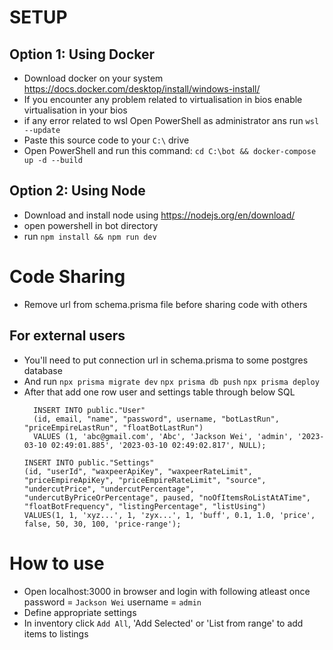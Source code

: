 # SETUP

## Option 1: Using Docker

- Download docker on your system https://docs.docker.com/desktop/install/windows-install/
- If you encounter any problem related to virtualisation in bios enable virtualisation in your bios
- if any error related to wsl Open PowerShell as administrator ans run
  `wsl --update`
- Paste this source code to your `C:\` drive
- Open PowerShell and run this command:
  `cd C:\bot && docker-compose up -d --build`

## Option 2: Using Node

- Download and install node using https://nodejs.org/en/download/
- open powershell in bot directory
- run `npm install && npm run dev`

# Code Sharing

- Remove url from schema.prisma file before sharing code with others

## For external users

- You'll need to put connection url in schema.prisma to some postgres database
- And run `npx prisma migrate dev` `npx prisma db push` `npx prisma deploy`
- After that add one row user and settings table through below SQL
  ```
    INSERT INTO public."User"
    (id, email, "name", "password", username, "botLastRun", "priceEmpireLastRun", "floatBotLastRun")
    VALUES (1, 'abc@gmail.com', 'Abc', 'Jackson Wei', 'admin', '2023-03-10 02:49:01.885', '2023-03-10 02:49:02.817', NULL);
  ```
  ```
  INSERT INTO public."Settings"
  (id, "userId", "waxpeerApiKey", "waxpeerRateLimit", "priceEmpireApiKey", "priceEmpireRateLimit", "source", "undercutPrice", "undercutPercentage", "undercutByPriceOrPercentage", paused, "noOfItemsRoListAtATime", "floatBotFrequency", "listingPercentage", "listUsing")
  VALUES(1, 1, 'xyz...', 1, 'zyx...', 1, 'buff', 0.1, 1.0, 'price', false, 50, 30, 100, 'price-range');
  ```

# How to use

- Open localhost:3000 in browser and login with following atleast once
  password = `Jackson Wei`
  username = `admin`
- Define appropriate settings
- In inventory click `Add All`, 'Add Selected' or 'List from range' to add items to listings
